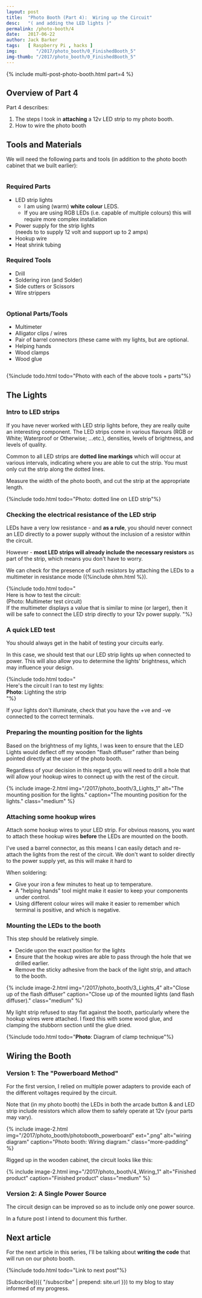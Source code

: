 ```yaml
---
layout: post
title:  "Photo Booth (Part 4):  Wiring up the Circuit"
desc:   "( and adding the LED lights )"
permalink: /photo-booth/4
date:   2017-06-22
author: Jack Barker
tags:   [ Raspberry Pi , hacks ]
img:       "/2017/photo_booth/0_FinishedBooth_5"
img-thumb: "/2017/photo_booth/0_FinishedBooth_5"
---
```


{% include multi-post-photo-booth.html part=4 %}

## Overview of Part 4
Part 4 describes:

1. The steps I took in **attaching** a 12v LED strip to my photo booth.
1. How to wire the photo booth

## Tools and Materials
We will need the following parts and tools (in addition to the photo booth cabinet that we built earlier):

<div class="container">
<div class="row">
<div class="column" markdown="1">

### Required Parts
- LED strip lights
  - I am using (warm) **white colour** LEDS.
  - If you are using RGB LEDs (i.e. capable of multiple colours) this will require more complex installation
- Power supply for the strip lights<br>(needs to to supply 12 volt and support up to 2 amps)
- Hookup wire
- Heat shrink tubing

### Required Tools
- Drill
- Soldering iron (and Solder)
- Side cutters or Scissors
- Wire strippers

</div>
<div class="column" markdown="1">

### Optional Parts/Tools
- Multimeter
- Alligator clips / wires
- Pair of barrel connectors (these came with my lights, but are optional.
- Helping hands
- Wood clamps
- Wood glue

</div><!-- end: column -->
</div><!-- end: row -->
</div><!-- end: container -->

{%include todo.html todo="Photo with each of the above tools + parts"%}

## The Lights
### Intro to LED strips
If you have never worked with LED strip lights before, they are really quite an interesting component.
The LED strips come in various flavours (RGB or White; Waterproof or Otherwise; ...etc.), densities, levels of brightness, and levels of quality.

Common to all LED strips are **dotted line markings** which will occur at various intervals, indicating where you are able to cut the strip. You must only cut the strip along the dotted lines.

Measure the width of the photo booth, and cut the strip at the appropriate length.

{%include todo.html todo="Photo: dotted line on LED strip"%}

### Checking the electrical resistance of the LED strip
LEDs have a very low resistance - and **as a rule**, you should never connect an LED directly to a power supply without the inclusion of a resistor within the circuit.

However - **most LED strips will already include the necessary resistors** as part of the strip, which means you don't have to worry.

We can check for the presence of such resistors by attaching the LEDs to a multimeter in resistance mode ({%include ohm.html %}).

{%include todo.html todo="
    <br/>
    Here is how to test the circuit:
    <br/>
    (Photo: Multimeter test circuit)
    <br/>
    If the multimeter displays a value that is similar to mine (or larger), then it will be safe to connect the LED strip directly to your 12v power supply.
"%}

### A quick LED test
You should always get in the habit of testing your circuits early.

In this case, we should test that our LED strip lights up when connected to power.
This will also allow you to determine the lights' brightness, which may influence your design.

{%include todo.html todo="
    <br/>
    Here's the circuit I ran to test my lights:
    <br/>
    **Photo**: Lighting the strip
    <br/>
"%}

If your lights don't illuminate, check that you have the +ve and -ve connected to the correct terminals.


### Preparing the mounting position for the lights
Based on the brightness of my lights, I was keen to ensure that the LED Lights would deflect off my wooden "flash diffuser" rather than being pointed directly at the user of the photo booth.

Regardless of your decision in this regard, you will need to drill a hole that will allow your hookup wires to connect up with the rest of the circuit.

{% include image-2.html
    img="/2017/photo_booth/3_Lights_1"
    alt="The mounting position for the lights."
    caption="The mounting position for the lights."
    class="medium"
%}

### Attaching some hookup wires
Attach some hookup wires to your LED strip.
For obvious reasons, you want to attach these hookup wires **before** the LEDs are mounted on the booth.

I've used a barrel connector, as this means I can easily detach and re-attach the lights from the rest of the circuit.
We don't want to solder directly to the power supply yet, as this will make it hard to 

When soldering:
- Give your iron a few minutes to heat up to temperature.
- A "helping hands" tool might make it easier to keep your components under control.
- Using different colour wires will make it easier to remember which terminal is positive, and which is negative.

### Mounting the LEDs to the booth
This step should be relatively simple.

- Decide upon the exact position for the lights
- Ensure that the hookup wires are able to pass through the hole that we drilled earlier.
- Remove the sticky adhesive from the back of the light strip, and attach to the booth.


{% include image-2.html
    img="/2017/photo_booth/3_Lights_4"
    alt="Close up of the flash diffuser"
    caption="Close up of the mounted lights (and flash diffuser)."
    class="medium"
%}

My light strip refused to stay flat against the booth, particularly where the hookup wires were attached. I fixed this with some wood glue, and clamping the stubborn section until the glue dried.

{%include todo.html todo="**Photo**: Diagram of clamp technique"%}

## Wiring the Booth
### Version 1: The "Powerboard Method"
For the first version, I relied on multiple power adapters to provide each of the different voltages required by the circuit.

Note that (in my photo booth) the LEDs in both the arcade button &amp; and LED strip include resistors which allow them to safely operate at 12v (your parts may vary).

{% include image-2.html
    img="/2017/photo_booth/photobooth_powerboard"
    ext=".png"
    alt="wiring diagram"
    caption="Photo booth: Wiring diagram."
    class="more-padding"
%}

Rigged up in the wooden cabinet, the circuit looks like this:

{% include image-2.html
    img="/2017/photo_booth/4_Wiring_1"
    alt="Finished product"
    caption="Finished product"
    class="medium"
%}

### Version 2: A Single Power Source
The circuit design can be improved so as to include only one power source.

In a future post I intend to document this further.

## Next article

For the next article in this series, I'll be talking about <strong>writing the code</strong> that will run on our photo booth.

{%include todo.html todo="Link to next post"%}

[Subscribe]({{ "/subscribe" | prepend: site.url }}) to my blog to stay informed of my progress.